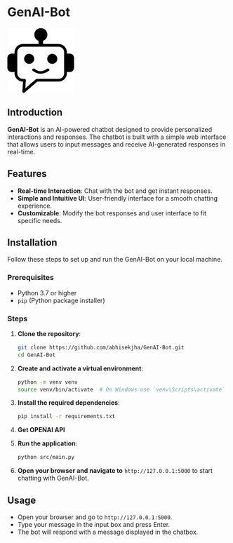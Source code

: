 # GenAI-Bot

![GenAI-Bot](static/chatbot1.png)

## Introduction

**GenAI-Bot** is an AI-powered chatbot designed to provide personalized interactions and responses. The chatbot is built with a simple web interface that allows users to input messages and receive AI-generated responses in real-time.

## Features

- **Real-time Interaction**: Chat with the bot and get instant responses.
- **Simple and Intuitive UI**: User-friendly interface for a smooth chatting experience.
- **Customizable**: Modify the bot responses and user interface to fit specific needs.

## Installation

Follow these steps to set up and run the GenAI-Bot on your local machine.

### Prerequisites

- Python 3.7 or higher
- `pip` (Python package installer)

### Steps

1. **Clone the repository**:
    ```bash
    git clone https://github.com/abhisekjha/GenAI-Bot.git
    cd GenAI-Bot
    ```

2. **Create and activate a virtual environment**:
    ```bash
    python -m venv venv
    source venv/bin/activate  # On Windows use `venv\Scripts\activate`
    ```

3. **Install the required dependencies**:
    ```bash
    pip install -r requirements.txt
    ```

4. **Get OPENAI API**

5. **Run the application**:
    ```bash
    python src/main.py
    ```

5. **Open your browser and navigate to** `http://127.0.0.1:5000` to start chatting with GenAI-Bot.

## Usage

- Open your browser and go to `http://127.0.0.1:5000`.
- Type your message in the input box and press Enter.
- The bot will respond with a message displayed in the chatbox.
